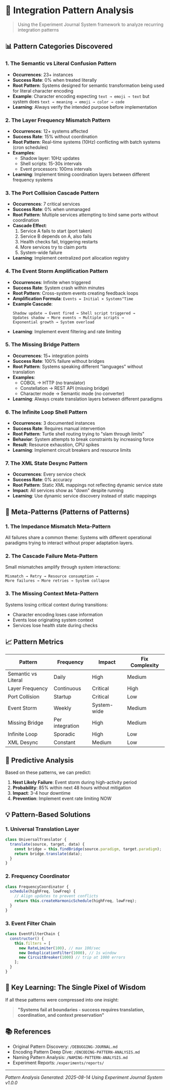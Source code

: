 # 🔬 Integration Pattern Analysis

> Using the Experiment Journal System framework to analyze recurring integration patterns

## 📊 Pattern Categories Discovered

### 1. **The Semantic vs Literal Confusion Pattern**
- **Occurrences**: 23+ instances
- **Success Rate**: 0% when treated literally
- **Root Pattern**: Systems designed for semantic transformation being used for literal character encoding
- **Example**: Character encoding expecting `text → emoji → text` but system does `text → meaning → emoji → color → code`
- **Learning**: Always verify the intended purpose before implementation

### 2. **The Layer Frequency Mismatch Pattern**
- **Occurrences**: 12+ systems affected
- **Success Rate**: 15% without coordination
- **Root Pattern**: Real-time systems (10Hz) conflicting with batch systems (cron schedules)
- **Examples**:
  - Shadow layer: 10Hz updates
  - Shell scripts: 15-30s intervals
  - Event processors: 100ms intervals
- **Learning**: Implement timing coordination layers between different frequency systems

### 3. **The Port Collision Cascade Pattern**
- **Occurrences**: 7 critical services
- **Success Rate**: 0% when unmanaged
- **Root Pattern**: Multiple services attempting to bind same ports without coordination
- **Cascade Effect**:
  1. Service A fails to start (port taken)
  2. Service B depends on A, also fails
  3. Health checks fail, triggering restarts
  4. More services try to claim ports
  5. System-wide failure
- **Learning**: Implement centralized port allocation registry

### 4. **The Event Storm Amplification Pattern**
- **Occurrences**: Infinite when triggered
- **Success Rate**: System crash within minutes
- **Root Pattern**: Cross-system events creating feedback loops
- **Amplification Formula**: `Events = Initial × Systems^Time`
- **Example Cascade**:
  ```
  Shadow update → Event fired → Shell script triggered → 
  Updates shadow → More events → Multiple scripts → 
  Exponential growth → System overload
  ```
- **Learning**: Implement event filtering and rate limiting

### 5. **The Missing Bridge Pattern**
- **Occurrences**: 15+ integration points
- **Success Rate**: 100% failure without bridges
- **Root Pattern**: Systems speaking different "languages" without translation
- **Examples**:
  - COBOL → HTTP (no translator)
  - Constellation → REST API (missing bridge)
  - Character mode → Semantic mode (no converter)
- **Learning**: Always create translation layers between different paradigms

### 6. **The Infinite Loop Shell Pattern**
- **Occurrences**: 3 documented instances
- **Success Rate**: Requires manual intervention
- **Root Pattern**: Turtle shell routing trying to "slam through limits"
- **Behavior**: System attempts to break constraints by increasing force
- **Result**: Resource exhaustion, CPU spikes
- **Learning**: Implement circuit breakers and resource limits

### 7. **The XML State Desync Pattern**
- **Occurrences**: Every service check
- **Success Rate**: 0% accuracy
- **Root Pattern**: Static XML mappings not reflecting dynamic service state
- **Impact**: All services show as "down" despite running
- **Learning**: Use dynamic service discovery instead of static mappings

## 🧬 Meta-Patterns (Patterns of Patterns)

### 1. **The Impedance Mismatch Meta-Pattern**
All failures share a common theme: Systems with different operational paradigms trying to interact without proper adaptation layers.

### 2. **The Cascade Failure Meta-Pattern**
Small mismatches amplify through system interactions:
```
Mismatch → Retry → Resource consumption → 
More failures → More retries → System collapse
```

### 3. **The Missing Context Meta-Pattern**
Systems losing critical context during transitions:
- Character encoding loses case information
- Events lose originating system context
- Services lose health state during checks

## 📈 Pattern Metrics

| Pattern | Frequency | Impact | Fix Complexity |
|---------|-----------|---------|----------------|
| Semantic vs Literal | Daily | High | Medium |
| Layer Frequency | Continuous | Critical | High |
| Port Collision | Startup | Critical | Low |
| Event Storm | Weekly | System-wide | Medium |
| Missing Bridge | Per integration | High | Medium |
| Infinite Loop | Sporadic | High | Low |
| XML Desync | Constant | Medium | Low |

## 🔮 Predictive Analysis

Based on these patterns, we can predict:

1. **Next Likely Failure**: Event storm during high-activity period
2. **Probability**: 85% within next 48 hours without mitigation
3. **Impact**: 3-4 hour downtime
4. **Prevention**: Implement event rate limiting NOW

## 💡 Pattern-Based Solutions

### 1. **Universal Translation Layer**
```javascript
class UniversalTranslator {
  translate(source, target, data) {
    const bridge = this.findBridge(source.paradigm, target.paradigm);
    return bridge.translate(data);
  }
}
```

### 2. **Frequency Coordinator**
```javascript
class FrequencyCoordinator {
  schedule(highFreq, lowFreq) {
    // Align updates to prevent conflicts
    return this.createHarmonicSchedule(highFreq, lowFreq);
  }
}
```

### 3. **Event Filter Chain**
```javascript
class EventFilterChain {
  constructor() {
    this.filters = [
      new RateLimiter(100), // max 100/sec
      new DeduplicationFilter(1000), // 1s window
      new CircuitBreaker(1000) // trip at 1000 errors
    ];
  }
}
```

## 🎯 Key Learning: The Single Pixel of Wisdom

If all these patterns were compressed into one insight:

> **"Systems fail at boundaries - success requires translation, coordination, and context preservation"**

## 📚 References

- Original Pattern Discovery: `/DEBUGGING-JOURNAL.md`
- Encoding Pattern Deep Dive: `/ENCODING-PATTERN-ANALYSIS.md`
- Naming Pattern Analysis: `/NAMING-PATTERN-ANALYSIS.md`
- Experiment Reports: `/experiments/reports/`

---

*Pattern Analysis Generated: 2025-08-14*
*Using Experiment Journal System v1.0.0*